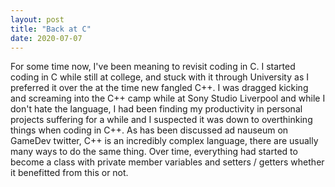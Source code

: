 ```yaml
---
layout: post
title: "Back at C"
date: 2020-07-07
---
```


For some time now, I've been meaning to revisit coding in C.  I started coding in C while still at college, and stuck with it through University as I preferred it over the at the time new fangled C++.  I was dragged kicking and screaming into the C++ camp while at Sony Studio Liverpool and while I don't hate the language, I had been finding my productivity in personal projects suffering for a while and I suspected it was down to overthinking things when coding in C++.  As has been discussed ad nauseum on GameDev twitter, C++ is an incredibly complex language, there are usually many ways to do the same thing.  Over time, everything had started to become a class with private member variables and setters / getters whether it benefitted from this or not.  

